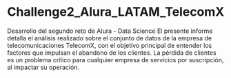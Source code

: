 # Challenge2_Alura_LATAM_TelecomX
Desarrollo del segundo reto de Alura - Data Science
El presente informe detalla el análisis realizado sobre el conjunto de datos de la empresa de telecomunicaciones TelecomX, con el objetivo principal de entender los factores que impulsan el abandono de los clientes. La pérdida de clientes es un problema crítico para cualquier empresa de servicios por suscripción, al impactar su operación.
